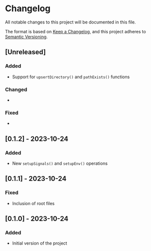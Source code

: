 # Changelog

All notable changes to this project will be documented in this file.

The format is based on [Keep a Changelog](https://keepachangelog.com/en/1.0.0/),
and this project adheres to [Semantic Versioning](https://semver.org/spec/v2.0.0.html).

## [Unreleased]

### Added

* Support for `upsertDirectory()` and `pathExists()` functions

### Changed

*

### Fixed

*

## [0.1.2] - 2023-10-24

### Added

* New `setupSignals()` and `setupEnv()` operations

## [0.1.1] - 2023-10-24

### Fixed

* Inclusion of root files

## [0.1.0] - 2023-10-24

### Added

* Initial version of the project
